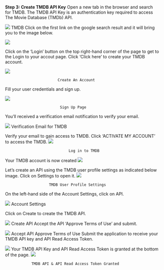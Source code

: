 **Step 3: Create TMDB API Key**
Open a new tab in the browser and search for TMDB. The TMDB API Key is an authentication key required to access The Movie Database (TMDb) API.

![](https://github.com/smitwaman/devops-netflix-pipeline/blob/main/images/netflix-demo-images/TMDB/17113860389336981775421854148242.jpg)
                                   TMDB
Click on the first link on the google search result and it will bring you to the image below.

![](https://github.com/smitwaman/devops-netflix-pipeline/blob/main/images/netflix-demo-images/TMDB/17113860486544910691280844397731.jpg)

Click on the ‘Login’ button on the top right-hand corner of the page to get to the Login to your accout page. Click ‘Click here’ to create your TMDB account.

![](https://github.com/smitwaman/devops-netflix-pipeline/blob/main/images/netflix-demo-images/TMDB/17113860594783972020314780222245.jpg)

                            Create An Account

Fill your user credentials and sign up.

![](https://github.com/smitwaman/devops-netflix-pipeline/blob/main/images/netflix-demo-images/TMDB/17113860694174814476333665650428.jpg)

                             Sign Up Page

You’ll received a verification email notification to verify your email.

![](https://github.com/smitwaman/devops-netflix-pipeline/blob/main/images/netflix-demo-images/TMDB/1711386077525525077335539362818.jpg)
                        Verification Email for TMDB

Verify your email to gain access to TMDB. Click ‘ACTIVATE MY ACCOUNT’ to access the TMDB.
![](https://github.com/smitwaman/devops-netflix-pipeline/blob/main/images/netflix-demo-images/TMDB/17113860851334726463474416591145.jpg)


                                 Log in to TMDB
Your TMDB account is now created
![](https://github.com/smitwaman/devops-netflix-pipeline/blob/main/images/netflix-demo-images/TMDB/17113860930866279081209230696098.jpg)


Let’s create an API using the TMDB user profile settings as indicated below image. Click on Settings to open it.
![](https://github.com/smitwaman/devops-netflix-pipeline/blob/main/images/netflix-demo-images/TMDB/17113861101087366779608395671519.jpg)

                        TMDB User Profile Settings
On the left-hand side of the Account Settings, click on API.

![](https://github.com/smitwaman/devops-netflix-pipeline/blob/main/images/netflix-demo-images/TMDB/17113861188475972466145081433363.jpg)
                            Account Settings

Click on Create to create the TMDB API.

![](https://github.com/smitwaman/devops-netflix-pipeline/blob/main/images/netflix-demo-images/TMDB/17113861357784906283075412028624.jpg)
                             Create API
Accept the API ‘Approve Terms of Use’ and submit.

![](https://github.com/smitwaman/devops-netflix-pipeline/blob/main/images/netflix-demo-images/TMDB/17113861431815059075709300428708.jpg)
                     Accept API Approve Terms of Use
Submit the application to receive your TMDB API key and API Read Access Token.

![](https://github.com/smitwaman/devops-netflix-pipeline/blob/main/images/netflix-demo-images/TMDB/17113861506568763935882810809993.jpg)
Your TMDB API Key and API Read Access Token is granted at the bottom of the page.
![](https://github.com/smitwaman/devops-netflix-pipeline/blob/main/images/netflix-demo-images/TMDB/17113861579687079020831033963491.jpg)

                TMDB API & API Read Access Token Granted
